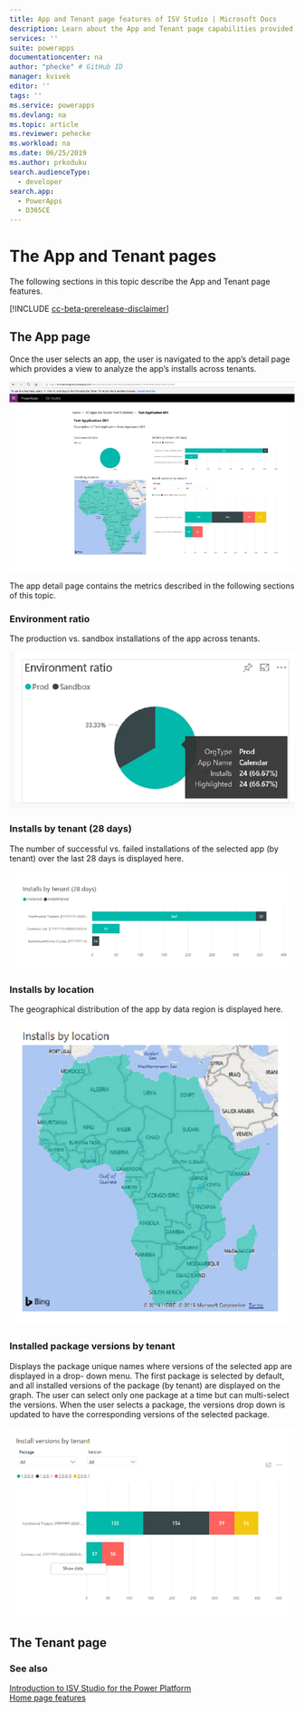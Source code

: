 ```yaml
---
title: App and Tenant page features of ISV Studio | Microsoft Docs
description: Learn about the App and Tenant page capabilities provided by the ISV Studio portal.
services: ''
suite: powerapps
documentationcenter: na
author: "phecke" # GitHub ID
manager: kvivek
editor: ''
tags: ''
ms.service: powerapps
ms.devlang: na
ms.topic: article
ms.reviewer: pehecke
ms.workload: na
ms.date: 06/25/2019
ms.author: prkoduku
search.audienceType: 
  - developer
search.app: 
  - PowerApps
  - D365CE
---
```


# The App and Tenant pages

The following sections in this topic describe the App and Tenant page features.

[!INCLUDE [cc-beta-prerelease-disclaimer](../../includes/cc-beta-prerelease-disclaimer.md)]

<a name="bkmk_app-page"></a>

## The App page

Once the user selects an app, the user is navigated to the app’s detail page
which provides a view to analyze the app’s installs across tenants.

![App detail page](media/isv-portal-app-detail-page.png)

The app detail page contains the metrics described in the following sections of this topic.

### Environment ratio

The production vs. sandbox installations of the app across tenants.

![Environment ratio](media/isv-portal-environment-ratio.png)

### Installs by tenant (28 days)

The number of successful vs. failed installations of the selected app (by tenant) over the last 28 days is displayed here.

![Installs by tenant (28 days)](media/isv-portal-installs-by-tenant(28d).png)

### Installs by location

The geographical distribution of the app by data region is displayed here.

![Installs by location](media/isv-portal-installs-by-location.png)

### Installed package versions by tenant

Displays the package unique names where versions of the selected app are displayed in a drop- down menu. The
    first package is selected by default, and all installed versions of the
    package (by tenant) are displayed on the graph. The user can select only one
    package at a time but can multi-select the versions. When the user selects a
    package, the versions drop down is updated to have the corresponding
    versions of the selected package.

![Installed versions by tenant](media/isv-portal-installed-versions-by-tenant.png)

<a name="bkmk_tenant-page"></a>

## The Tenant page

### See also

[Introduction to ISV Studio for the Power Platform](isv-app-management.md)  
[Home page features](isv-app-management-homepage.md)
